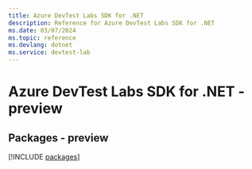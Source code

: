 ```yaml
---
title: Azure DevTest Labs SDK for .NET
description: Reference for Azure DevTest Labs SDK for .NET
ms.date: 03/07/2024
ms.topic: reference
ms.devlang: dotnet
ms.service: devtest-lab
---
```

# Azure DevTest Labs SDK for .NET - preview
## Packages - preview
[!INCLUDE [packages](devtest-labs-index.md)]